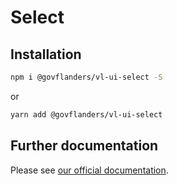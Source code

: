 # Select
## Installation
```bash
npm i @govflanders/vl-ui-select -S
```
or
```bash
yarn add @govflanders/vl-ui-select
```
## Further documentation
Please see [our official documentation](https://overheid.vlaanderen.be/webuniversum/v3/search?q=vl-ui-select).
